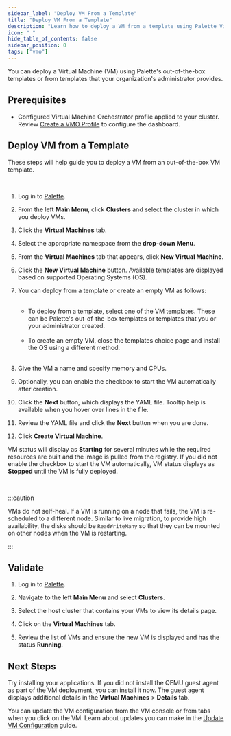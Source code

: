 ```yaml
---
sidebar_label: "Deploy VM From a Template"
title: "Deploy VM From a Template"
description: "Learn how to deploy a VM from a template using Palette Virtual Machine Orchestrator"
icon: " "
hide_table_of_contents: false
sidebar_position: 0
tags: ["vmo"]
---
```


You can deploy a Virtual Machine (VM) using Palette's out-of-the-box templates or from templates that your organization's administrator provides.

## Prerequisites

- Configured Virtual Machine Orchestrator profile applied to your cluster. Review [Create a VMO Profile](../../vm-packs-profiles/create-vmo-profile.md) to configure the dashboard.

## Deploy VM from a Template

These steps will help guide you to deploy a VM from an out-of-the-box VM template.

<br />

1. Log in to [Palette](https://console.spectrocloud.com).

2. From the left **Main Menu**, click **Clusters** and select the cluster in which you deploy VMs.

3. Click the **Virtual Machines** tab.

4. Select the appropriate namespace from the **drop-down Menu**.

5. From the **Virtual Machines** tab that appears, click **New Virtual Machine**.

6. Click the **New Virtual Machine** button. Available templates are displayed based on supported Operating Systems (OS).

7. You can deploy from a template or create an empty VM as follows:

   <br />

   - To deploy from a template, select one of the VM templates. These can be Palette's out-of-the-box templates or templates that you or your administrator created.

   <br />

   - To create an empty VM, close the templates choice page and install the OS using a different method.

   <br />

8. Give the VM a name and specify memory and CPUs.

9. Optionally, you can enable the checkbox to start the VM automatically after creation.

10. Click the **Next** button, which displays the YAML file. Tooltip help is available when you hover over lines in the file.

11. Review the YAML file and click the **Next** button when you are done.

12. Click **Create Virtual Machine**.

VM status will display as **Starting** for several minutes while the required resources are built and the image is pulled from the registry. If you did not enable the checkbox to start the VM automatically, VM status displays as **Stopped** until the VM is fully deployed.

<br />

:::caution

VMs do not self-heal. If a VM is running on a node that fails, the VM is re-scheduled to a different node. Similar to live migration, to provide high availability, the disks should be `ReadWriteMany` so that they can be mounted on other nodes when the VM is restarting.

:::

## Validate

1. Log in to [Palette](https://console.spectroloud.com).

2. Navigate to the left **Main Menu** and select **Clusters**.

3. Select the host cluster that contains your VMs to view its details page.

4. Click on the **Virtual Machines** tab.

5. Review the list of VMs and ensure the new VM is displayed and has the status **Running**.

## Next Steps

Try installing your applications. If you did not install the QEMU guest agent as part of the VM deployment, you can install it now. The guest agent displays additional details in the **Virtual Machines** > **Details** tab.

You can update the VM configuration from the VM console or from tabs when you click on the VM. Learn about updates you can make in the [Update VM Configuration](update-vm-configuration.md) guide.
